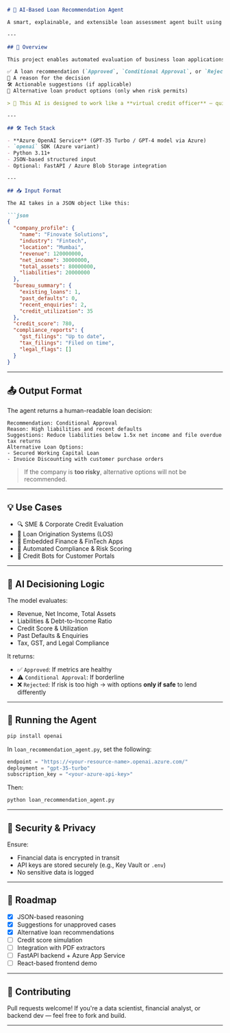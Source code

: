 
````markdown
# 🧠 AI-Based Loan Recommendation Agent

A smart, explainable, and extensible loan assessment agent built using **Azure OpenAI**, designed to automate and streamline credit decisioning for **corporates and businesses**.

---

## 📌 Overview

This project enables automated evaluation of business loan applications based on structured financial and credit-related data. The AI agent reads company profiles, credit bureau summaries, and compliance reports, and generates:

✅ A loan recommendation (`Approved`, `Conditional Approval`, or `Rejected`)  
📝 A reason for the decision  
🛠️ Actionable suggestions (if applicable)  
📄 Alternative loan product options (only when risk permits)

> 🤖 This AI is designed to work like a **virtual credit officer** — quick, unbiased, and deeply analytical.

---

## 🛠️ Tech Stack

- **Azure OpenAI Service** (GPT-35 Turbo / GPT-4 model via Azure)
- `openai` SDK (Azure variant)
- Python 3.11+
- JSON-based structured input
- Optional: FastAPI / Azure Blob Storage integration

---

## 📥 Input Format

The AI takes in a JSON object like this:

```json
{
  "company_profile": {
    "name": "Finovate Solutions",
    "industry": "Fintech",
    "location": "Mumbai",
    "revenue": 120000000,
    "net_income": 30000000,
    "total_assets": 80000000,
    "liabilities": 20000000
  },
  "bureau_summary": {
    "existing_loans": 1,
    "past_defaults": 0,
    "recent_enquiries": 2,
    "credit_utilization": 35
  },
  "credit_score": 780,
  "compliance_reports": {
    "gst_filings": "Up to date",
    "tax_filings": "Filed on time",
    "legal_flags": []
  }
}
````

---

## 📤 Output Format

The agent returns a human-readable loan decision:

```text
Recommendation: Conditional Approval  
Reason: High liabilities and recent defaults  
Suggestions: Reduce liabilities below 1.5x net income and file overdue tax returns  
Alternative Loan Options:
- Secured Working Capital Loan
- Invoice Discounting with customer purchase orders
```

> If the company is **too risky**, alternative options will not be recommended.

---

## 💡 Use Cases

* 🔍 SME & Corporate Credit Evaluation
* 🏦 Loan Origination Systems (LOS)
* 📱 Embedded Finance & FinTech Apps
* 🧾 Automated Compliance & Risk Scoring
* 🤖 Credit Bots for Customer Portals

---

## 🧠 AI Decisioning Logic

The model evaluates:

* Revenue, Net Income, Total Assets
* Liabilities & Debt-to-Income Ratio
* Credit Score & Utilization
* Past Defaults & Enquiries
* Tax, GST, and Legal Compliance

It returns:

* ✅ `Approved`: If metrics are healthy
* ⚠️ `Conditional Approval`: If borderline
* ❌ `Rejected`: If risk is too high
  → with options **only if safe** to lend differently

---

## 🔧 Running the Agent

```bash
pip install openai
```

In `loan_recommendation_agent.py`, set the following:

```python
endpoint = "https://<your-resource-name>.openai.azure.com/"
deployment = "gpt-35-turbo"
subscription_key = "<your-azure-api-key>"
```

Then:

```bash
python loan_recommendation_agent.py
```

---

## 🔐 Security & Privacy

Ensure:

* Financial data is encrypted in transit
* API keys are stored securely (e.g., Key Vault or `.env`)
* No sensitive data is logged

---

## 🧩 Roadmap

* [x] JSON-based reasoning
* [x] Suggestions for unapproved cases
* [x] Alternative loan recommendations
* [ ] Credit score simulation
* [ ] Integration with PDF extractors
* [ ] FastAPI backend + Azure App Service
* [ ] React-based frontend demo

---

## 🤝 Contributing

Pull requests welcome! If you're a data scientist, financial analyst, or backend dev — feel free to fork and build.

---




